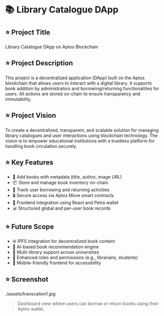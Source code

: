
# 📚 Library Catalogue DApp

## ⭐ Project Title
Library Catalogue DApp on Aptos Blockchain

## ⭐ Project Description
This project is a decentralized application (DApp) built on the Aptos blockchain that allows users to interact with a digital library. It supports book addition by administrators and borrowing/returning functionalities for users. All actions are stored on-chain to ensure transparency and immutability.

## ⭐ Project Vision
To create a decentralized, transparent, and scalable solution for managing library catalogues and user interactions using blockchain technology. The vision is to empower educational institutions with a trustless platform for handling book circulation securely.

## ⭐ Key Features
- 📖 Add books with metadata (title, author, image URL)
- 📦 Store and manage book inventory on-chain
- 👥 Track user borrowing and returning activities
- 🔒 Secure access via Aptos Move smart contracts
- 🔗 Frontend integration using React and Petra wallet
- 📊 Structured global and per-user book records

## ⭐ Future Scope
- 🌐 IPFS integration for decentralized book content
- 🧠 AI-based book recommendation engine
- 🏫 Multi-library support across universities
- 🔐 Enhanced roles and permissions (e.g., librarians, students)
- 📱 Mobile-friendly frontend for accessibility

## ⭐ Screenshot
./assets/transcation1.jpg
> Dashboard view where users can borrow or return books using their Aptos wallet.
